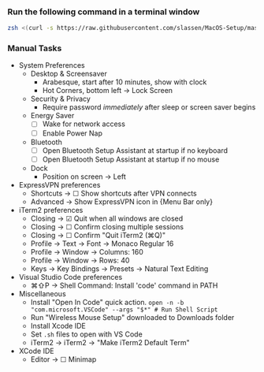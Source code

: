 ### **Run the following command in a terminal window**

```sh
zsh <(curl -s https://raw.githubusercontent.com/slassen/MacOS-Setup/master/setup.sh)
```

### **Manual Tasks**
- System Preferences
    - Desktop & Screensaver
        - Arabesque, start after 10 minutes, show with clock
        - Hot Corners, bottom left -> Lock Screen
    - Security & Privacy
        - Require password *immediately* after sleep or screen saver begins
    - Energy Saver
        - ☐ Wake for network access
        - ☐ Enable Power Nap
    - Bluetooth
        - ☐ Open Bluetooth Setup Assistant at startup if no keyboard
        - ☐ Open Bluetooth Setup Assistant at startup if no mouse
    - Dock
        - Position on screen -> Left
- ExpressVPN preferences 
    - Shortcuts -> ☐ Show shortcuts after VPN connects
    - Advanced -> Show ExpressVPN icon in {Menu Bar only}
- iTerm2 preferences
    - Closing -> ☑ Quit when all windows are closed
    - Closing -> ☐ Confirm closing multiple sessions
    - Closing -> ☐ Confirm "Quit iTerm2 (⌘Q)"
    - Profile -> Text -> Font -> Monaco Regular 16
    - Profile -> Window -> Columns: 160
    - Profile -> Window -> Rows: 40
    - Keys -> Key Bindings -> Presets -> Natural Text Editing
- Visual Studio Code preferences
    - ⌘⇧P -> Shell Command: Install 'code' command in PATH
- Miscellaneous
    - Install "Open In Code" quick action. `open -n -b "com.microsoft.VSCode" --args "$*" # Run Shell Script`
    - Run "Wireless Mouse Setup" downloaded to Downloads folder
    - Install Xcode IDE
    - Set `.sh` files to open with VS Code
    - iTerm2 -> iTerm2 -> "Make iTerm2 Default Term"
- XCode IDE
    - Editor -> ☐ Minimap
